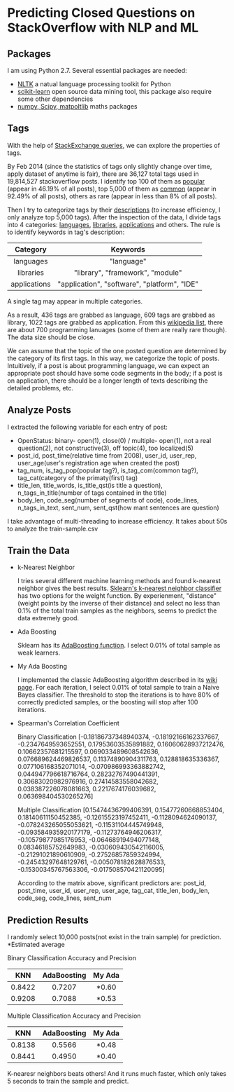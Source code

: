 Predicting Closed Questions on StackOverflow with NLP and ML
=====================

Packages
---------
I am using Python 2.7. Several essential packages are needed:

- [NLTK](http://www.nltk.org/) a natual language processing toolkit for Python
- [scikit-learn](http://scikit-learn.org/stable/) open source data mining tool, this package also require some other dependencies
- [numpy, Scipy, matpoltlib](http://www.scipy.org/) maths packages

Tags
---------
With the help of [StackExchange queries](http://data.stackexchange.com/stackoverflow/queries), we can explore the properties of tags.

By Feb 2014 (since the statistics of tags only slightly change over time, apply dataset of anytime is fair), there are 36,127 total tags used in 19,814,527 stackoverflow posts. I identify top 100 of them as [popular](data/popular_tags.csv) (appear in 46.19% of all posts), top 5,000 of them as [common](data/common_tags.csv) (appear in 92.49% of all posts), others as rare (appear in less than 8% of all posts).

Then I try to categorize tags by their [descriptions](data/tag_description_5000.csv) (to increase efficiency, I only analyze top 5,000 tags). After the inspection of the data, I divide tags into 4 categories: [languages](data/tag_lng.csv), [libraries](data/tag_lib.csv), [applications](data/tag_app.csv) and others. 
The rule is to identify keywords in tag's description:

| Category |  Keywords | 
| :--------: | :------:| 
| languages  | "language" | 
| libraries   |  "library", "framework", "module" | 
| applications| "application", "software", "platform", "IDE"|
 
A single tag may appear in multiple categories.

As a result, 436 tags are grabbed as language, 609 tags are grabbed as library, 1022 tags are grabbed as application. From this [wikipedia list](http://en.wikipedia.org/wiki/List_of_programming_languages), there are about 700 programming lanuages (some of them are really rare though). The data size should be close. 

We can assume that the topic of the one posted question are determined by the category of its first tags. In this way, we categorize the topic of posts. Intuitively, if a post is about programming language, we can expect an appropriate post should have some code segments in the body; if a post is on application, there should be a longer length of texts describing the detailed problems, etc.

Analyze Posts
------------
I extracted the following variable for each entry of post:

- OpenStatus: binary- open(1), close(0) / multiple- open(1), not a real question(2), not constructive(3), off topic(4), too localized(5)
- post\_id, post\_time(relative time from 2008), user\_id, user\_rep, user\_age(user's registration age when created the post)
- tag\_num, is\_tag\_pop(popular tag?), is\_tag\_com(common tag?), tag\_cat(category of the primaty(first) tag)
- title\_len, title\_words, is\_title\_qst(is title a question), n\_tags\_in\_title(number of tags contained in the title)
- body\_len, code\_seg(number of segments of code), code\_lines, n\_tags\_in\_text, sent\_num, sent\_qst(how mant sentences are question)

I take advantage of multi-threading to increase efficiency. It takes about 50s to analyze the train-sample.csv


Train the Data
------------

- k-Nearest Neighbor

	I tries several different machine learning methods and found k-nearest neighbor gives the best results.
	[Sklearn's k-nearest neighbor classifier](http://scikit-learn.org/stable/modules/generated/sklearn.neighbors.KNeighborsClassifier.html) has two options for the weight function. By experienment, "distance"(weight points by the inverse of their distance) and select no less than 0.1% of the total train samples as the neighbors, seems to predict the data extremely good. 

- Ada Boosting

	Sklearn has its [AdaBoosting function](http://scikit-learn.org/stable/modules/ensemble.html#adaboost). I select 0.01% of total sample as weak learners.

- My Ada Boosting

	I implemented the classic AdaBoosting algorithm described in its [wiki page](http://en.wikipedia.org/wiki/AdaBoost). For each iteration, I select 0.01% of total sample to train a Naive Bayes classifier. The threshold to stop the iterations is to have 80% of correctly predicted samples, or the boosting will stop after 100 iterations.

- Spearman's Correlation Coefficient

	Binary Classification
		[-0.18186737348940374, -0.18192166162337667, -0.2347649593652551, 0.17953603535891882, 0.16060628937212476, 0.10662357681215597, 0.069033489608542636, 0.076689624469826537, 0.11374890904311763, 0.128818635336367, 0.077106168352071014, -0.070986993363882742, 0.044947796618716764, 0.28232767490441391, 0.30683020982976916, 0.27414583558042682, 0.038387226078081663, 0.2217674176039682, 0.063698404530265276]
		
	Multiple Classification
		[0.15474436799406391, 0.15477260668853404, 0.18140611150452385, -0.12615523197452411, -0.1128094624090137, -0.078243265055053621, -0.11531104445749948, -0.093584935920177179, -0.11273764946206317, -0.10579877985176953, -0.06468919494077148, 0.08346185752649983, -0.030609430542116005, -0.21291021890610909, -0.27526857859324994, -0.24543297648129761, -0.005078182628876533, -0.15300345767563306, -0.017508570421120095]

	According to the matrix above, significant predictors are: 
		post\_id, post\_time, user\_id, user\_rep, user\_age, tag\_cat, title\_len, body\_len, code\_seg, code\_lines, sent\_num


Prediction Results
-----------
I randomly select 10,000 posts(not exist in the train sample) for prediction.
*Estimated average

Binary Classification Accuracy and Precision

| KNN |  AdaBoosting | My Ada |
| :--------: | :------:| :------:| 
|0.8422 | 0.7207 | *0.60 |
|0.9208 | 0.7088|*0.53 |


Multiple Classification Accuracy and Precision

| KNN |  AdaBoosting | My Ada |
| :--------: | :------:| :------:| 
|0.8138 | 0.5566 | *0.48|
|0.8441 | 0.4950|*0.40 |

K-nearesr neighbors beats others! And it runs much faster, which only takes 5 seconds to train the sample and predict.